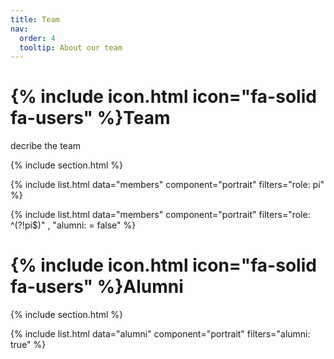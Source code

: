 ```yaml
---
title: Team
nav:
  order: 4
  tooltip: About our team
---
```


# {% include icon.html icon="fa-solid fa-users" %}Team

decribe the team

{% include section.html %}

{% include list.html data="members" component="portrait" filters="role: pi" %}

{% include list.html data="members" component="portrait" filters="role: ^(?!pi$)" , "alumni: = false" %}

# {% include icon.html icon="fa-solid fa-users" %}Alumni

{% include section.html %}

{% include list.html data="alumni" component="portrait" filters="alumni: true" %}
